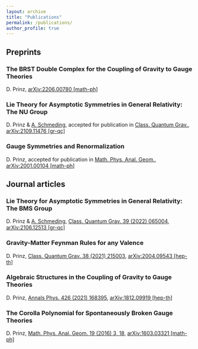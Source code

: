 ```yaml
---
layout: archive
title: "Publications"
permalink: /publications/
author_profile: true
---
```




## Preprints

### The BRST Double Complex for the Coupling of Gravity to Gauge Theories
D. Prinz, [arXiv:2206.00780 [math-ph]](https://arxiv.org/abs/2206.00780)

### Lie Theory for Asymptotic Symmetries in General Relativity: The NU Group
D. Prinz & [A. Schmeding](https://www.nord.no/en/employees/alexander-schmeding), accepted for publication in [Class. Quantum Grav.](https://iopscience.iop.org/journal/0264-9381), [arXiv:2109.11476 [gr-qc]](https://arxiv.org/abs/2109.11476)

### Gauge Symmetries and Renormalization
D. Prinz, accepted for publication in [Math. Phys. Anal. Geom.](https://link.springer.com/journal/11040/volumes-and-issues), [arXiv:2001.00104 [math-ph]](https://arxiv.org/abs/2001.00104)



## Journal articles

### Lie Theory for Asymptotic Symmetries in General Relativity: The BMS Group
D. Prinz & [A. Schmeding](https://www.nord.no/en/employees/alexander-schmeding), [Class. Quantum Grav. 39 (2022) 065004](https://iopscience.iop.org/article/10.1088/1361-6382/ac4ae2), [arXiv:2106.12513 [gr-qc]](https://arxiv.org/abs/2106.12513)

### Gravity-Matter Feynman Rules for any Valence
D. Prinz, [Class. Quantum Grav. 38 (2021) 215003](https://iopscience.iop.org/article/10.1088/1361-6382/ac1cc9), [arXiv:2004.09543 [hep-th]](https://arxiv.org/abs/2004.09543)

### Algebraic Structures in the Coupling of Gravity to Gauge Theories
D. Prinz, [Annals Phys. 426 (2021) 168395](https://www.sciencedirect.com/science/article/abs/pii/S0003491621000014), [arXiv:1812.09919 [hep-th]](https://arxiv.org/abs/1812.09919)

### The Corolla Polynomial for Spontaneously Broken Gauge Theories
D. Prinz, [Math. Phys. Anal. Geom. 19 (2016) 3, 18](https://link.springer.com/article/10.1007/s11040-016-9222-0), [arXiv:1603.03321 [math-ph]](https://arxiv.org/abs/1603.03321)
